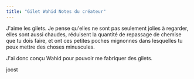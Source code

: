 ```yaml
---
title: "Gilet Wahid Notes du créateur"
---
```


J'aime les gilets. Je pense qu'elles ne sont pas seulement jolies à regarder, elles sont aussi chaudes, réduisent la quantité de repassage de chemise que tu dois faire, et ont ces petites poches mignonnes dans lesquelles tu peux mettre des choses minuscules.

J'ai donc conçu Wahid pour pouvoir me fabriquer des gilets.

joost
